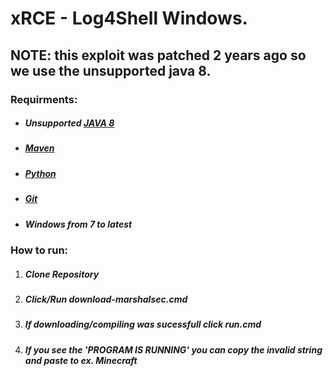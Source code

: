 # xRCE - Log4Shell Windows.
## NOTE: this exploit was patched 2 years ago so we use the unsupported java 8.


### Requirments:
 - ##### Unsupported [JAVA 8](https://mirrors.huaweicloud.com/java/jdk/8u181-b13)
 - ##### [Maven](https://maven.apache.org/download.cgi)
 - ##### [Python](https://python.org/download)
 - ##### [Git](https://git-scm.com/download/win)
 - ##### Windows from 7 to latest

### How to run:
1. ##### Clone Repository
2. ##### Click/Run download-marshalsec.cmd
3. ##### If downloading/compiling was sucessfull click run.cmd
4. ##### If you see the 'PROGRAM IS RUNNING' you can copy the invalid string and paste to ex. Minecraft
